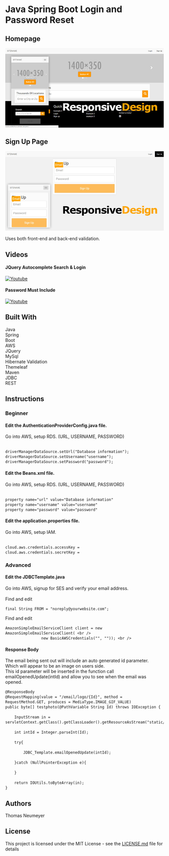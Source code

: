 # Java Spring Boot Login and Password Reset

## Homepage

![alt text](https://github.com/t-neu/Java_Spring_Boot_Ajax/blob/master/homepage.jpg?raw=true)

## Sign Up Page

![alt text](https://github.com/t-neu/Java_Spring_Boot_Ajax/blob/master/signup.jpg?raw=true)

Uses both front-end and back-end validation.

## Videos

#### JQuery Autocomplete Search & Login

[![Youtube](https://i.ytimg.com/vi/Kklw_QDzCq4/1.jpg?time=1496251253919)](https://youtu.be/Kklw_QDzCq4)

#### Password Must Include

[![Youtube](https://i.ytimg.com/vi/SPjyb1dSKLk/2.jpg?time=1496251253919)](https://youtu.be/SPjyb1dSKLk)

## Built With

Java<br />
Spring<br />
Boot<br />
AWS<br />
JQuery<br />
MySql<br />
Hibernate Validation<br />
Themeleaf<br />
Maven<br />
JDBC<br />
REST<br />

## Instructions

### Beginner <br />

#### Edit the AuthenticationProviderConfig.java file. <br />
Go into AWS, setup RDS. (URL, USERNAME, PASSWORD)<br />
<br />
```
driverManagerDataSource.setUrl("Database information");
driverManagerDataSource.setUsername("username");
driverManagerDataSource.setPassword("password");
```

#### Edit the Beans.xml file. <br />
Go into AWS, setup RDS. (URL, USERNAME, PASSWORD) <br />
<br />
```
property name="url" value="Database information"
property name="username" value="username"
property name="password" value="password"
```

#### Edit the application.properties file. <br />
Go into AWS, setup IAM. <br />
<br />
```
cloud.aws.credentials.accessKey =
cloud.aws.credentials.secretKey =
```

### Advanced <br />

#### Edit the JDBCTemplate.java <br />
Go into AWS, signup for SES and verify your email address. <br />
<br />
Find and edit
```
final String FROM = "noreply@yourwebsite.com";
```
Find and edit
```
AmazonSimpleEmailServiceClient client = new AmazonSimpleEmailServiceClient( <br />
				new BasicAWSCredentials("", "")); <br />
```
				
#### Response Body <br />
The email being sent out will include an auto generated id parameter. <br /> Which will appear to be an image on users side. <br />
This id parameter will be inserted in the function call emailOpenedUpdate(intId) and allow you to see when the email was opened. <br />
```
@ResponseBody
@RequestMapping(value = "/email/logo/{Id}", method = RequestMethod.GET, produces = MediaType.IMAGE_GIF_VALUE)
public byte[] testphoto(@PathVariable String Id) throws IOException {  

	InputStream in = servletContext.getClass().getClassLoader().getResourceAsStream("static/images/logo.gif");

	int intId = Integer.parseInt(Id);

	try{

		JDBC_Template.emailOpenedUpdate(intId);

	}catch (NullPointerException e){

	}

	return IOUtils.toByteArray(in);
}
```

## Authors

Thomas Neumeyer

## License

This project is licensed under the MIT License - see the [LICENSE.md](LICENSE.md) file for details
